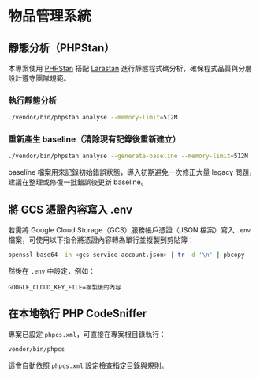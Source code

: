 # 物品管理系統

## 靜態分析（PHPStan）

本專案使用 [PHPStan](https://phpstan.org/) 搭配 [Larastan](https://github.com/larastan/larastan) 進行靜態程式碼分析，確保程式品質與分層設計遵守團隊規範。

### 執行靜態分析

```bash
./vendor/bin/phpstan analyse --memory-limit=512M
```

### 重新產生 baseline（清除現有記錄後重新建立）

```bash
./vendor/bin/phpstan analyse --generate-baseline --memory-limit=512M
```

baseline 檔案用來記錄初始錯誤狀態，導入初期避免一次修正大量 legacy 問題，建議在整理或修復一批錯誤後更新 baseline。

## 將 GCS 憑證內容寫入 .env

若需將 Google Cloud Storage（GCS）服務帳戶憑證（JSON 檔案）寫入 `.env` 檔案，可使用以下指令將憑證內容轉為單行並複製到剪貼簿：

```sh
openssl base64 -in <gcs-service-account.json> | tr -d '\n' | pbcopy
```

然後在 `.env` 中設定，例如：

```
GOOGLE_CLOUD_KEY_FILE=複製後的內容
```

## 在本地執行 PHP CodeSniffer

專案已設定 `phpcs.xml`，可直接在專案根目錄執行：

```sh
vendor/bin/phpcs
```

這會自動依照 `phpcs.xml` 設定檢查指定目錄與規則。
